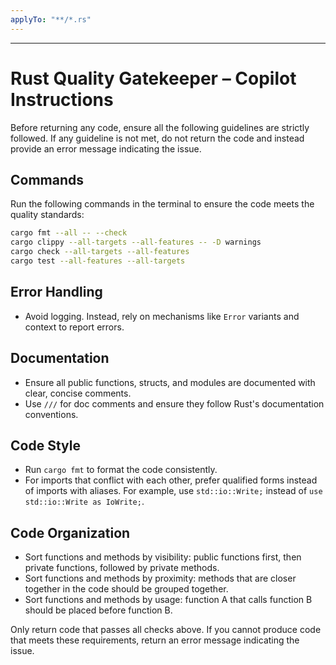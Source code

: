 ```yaml
---
applyTo: "**/*.rs"
---
```

---
# Rust Quality Gatekeeper – Copilot Instructions

Before returning any code, ensure all the following guidelines are strictly followed. If any guideline is not met, do not return the code and instead provide an error message indicating the issue.

## Commands

Run the following commands in the terminal to ensure the code meets the quality standards:
```bash
cargo fmt --all -- --check
cargo clippy --all-targets --all-features -- -D warnings
cargo check --all-targets --all-features
cargo test --all-features --all-targets
```

## Error Handling
*   Avoid logging. Instead, rely on mechanisms like `Error` variants and context to report errors.

## Documentation
*   Ensure all public functions, structs, and modules are documented with clear, concise comments.
*   Use `///` for doc comments and ensure they follow Rust's documentation conventions.

## Code Style
*   Run `cargo fmt` to format the code consistently.
*   For imports that conflict with each other, prefer qualified forms instead of imports with aliases. For example, use `std::io::Write;` instead of `use std::io::Write as IoWrite;`.

## Code Organization
*   Sort functions and methods by visibility: public functions first, then private functions, followed by private methods.
*   Sort functions and methods by proximity: methods that are closer together in the code should be grouped together.
*   Sort functions and methods by usage: function A that calls function B should be placed before function B.

Only return code that passes all checks above. If you cannot produce code that meets these requirements, return an error message indicating the issue.
